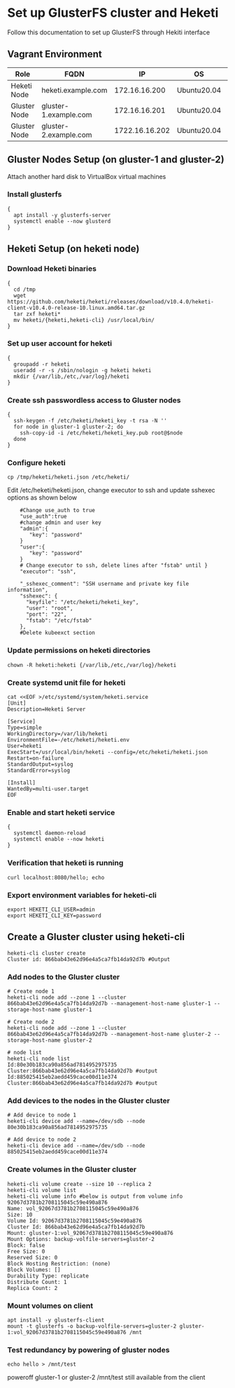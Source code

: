 # Set up GlusterFS cluster and Heketi

Follow this documentation to set up GlusterFS through Hekiti interface

## Vagrant Environment

| Role         | FQDN                  | IP             | OS          | RAM  | CPU  |
| ------------ | --------------------- | -------------- | ----------- | ---- | ---- |
| Heketi Node  | heketi.example.com    | 172.16.16.200  | Ubuntu20.04 | 1G   | 1    |
| Gluster Node | gluster-1.example.com | 172.16.16.201  | Ubuntu20.04 | 2G   | 2    |
| Gluster Node | gluster-2.example.com | 1722.16.16.202 | Ubuntu20.04 | 2G   | 2    |

## Gluster Nodes Setup (on gluster-1 and gluster-2)

Attach another hard disk to VirtualBox virtual machines
### Install glusterfs

```shell
{
  apt install -y glusterfs-server
  systemctl enable --now glusterd
}
```

## Heketi Setup (on heketi node)

### Download Heketi binaries

```shell
{
  cd /tmp
  wget https://github.com/heketi/heketi/releases/download/v10.4.0/heketi-client-v10.4.0-release-10.linux.amd64.tar.gz
  tar zxf heketi*
  mv heketi/{heketi,heketi-cli} /usr/local/bin/
}
```

### Set up user account for heketi

```shell
{
  groupadd -r heketi
  useradd -r -s /sbin/nologin -g heketi heketi
  mkdir {/var/lib,/etc,/var/log}/heketi
}
```

### Create ssh passwordless access to Gluster nodes

```shell
{
  ssh-keygen -f /etc/heketi/heketi_key -t rsa -N ''
  for node in gluster-1 gluster-2; do
    ssh-copy-id -i /etc/heketi/heketi_key.pub root@$node
  done
}
```

### Configure heketi

```shell
cp /tmp/heketi/heketi.json /etc/heketi/
```

Edit /etc/heketi/heketi.json, change executor to ssh and update sshexec options as shown below
```shell
	#Change use_auth to true
    "use_auth":true
    #change admin and user key
    "admin":{
       "key": "password"
    }
    "user":{
       "key": "password"
    }
    # Change executor to ssh, delete lines after "fstab" until }
	"executor": "ssh", 

	"_sshexec_comment": "SSH username and private key file information",
	"sshexec": {
  	  "keyfile": "/etc/heketi/heketi_key", 
  	  "user": "root", 
  	  "port": "22", 
  	  "fstab": "/etc/fstab" 
	},
    #Delete kubeexct section
```

### Update permissions on heketi directories

```shell
chown -R heketi:heketi {/var/lib,/etc,/var/log}/heketi
```

### Create systemd unit file for heketi

```shell
cat <<EOF >/etc/systemd/system/heketi.service
[Unit]
Description=Heketi Server

[Service]
Type=simple
WorkingDirectory=/var/lib/heketi
EnvironmentFile=-/etc/heketi/heketi.env
User=heketi
ExecStart=/usr/local/bin/heketi --config=/etc/heketi/heketi.json
Restart=on-failure
StandardOutput=syslog
StandardError=syslog

[Install]
WantedBy=multi-user.target
EOF
```

### Enable and start heketi service

```shell
{
  systemctl daemon-reload
  systemctl enable --now heketi
}
```

### Verification that heketi is running

```shell
curl localhost:8080/hello; echo
```

### Export environment variables for heketi-cli

```shell
export HEKETI_CLI_USER=admin
export HEKETI_CLI_KEY=password
```

## Create a Gluster cluster using heketi-cli

```shell
heketi-cli cluster create
Cluster id: 866bab43e62d96e4a5ca7fb14da92d7b #Output
```

### Add nodes to the Gluster cluster 

```shell
# Create node 1
heketi-cli node add --zone 1 --cluster 866bab43e62d96e4a5ca7fb14da92d7b --management-host-name gluster-1 --storage-host-name gluster-1

# Create node 2
heketi-cli node add --zone 1 --cluster 866bab43e62d96e4a5ca7fb14da92d7b --management-host-name gluster-2 --storage-host-name gluster-2

# node list
heketi-cli node list
Id:80e30b183ca90a856ad7814952975735	Cluster:866bab43e62d96e4a5ca7fb14da92d7b #output
Id:885025415eb2aedd459cace00d11e374	Cluster:866bab43e62d96e4a5ca7fb14da92d7b #output
```

### Add devices to the nodes in the Gluster cluster

```shell
# Add device to node 1
heketi-cli device add --name=/dev/sdb --node 80e30b183ca90a856ad7814952975735

# Add device to node 2
heketi-cli device add --name=/dev/sdb --node 885025415eb2aedd459cace00d11e374
```

### Create volumes in the Gluster cluster

```shell
heketi-cli volume create --size 10 --replica 2
heketi-cli volume list
heketi-cli volume info #below is output from volume info
92067d3781b2708115045c59e490a876
Name: vol_92067d3781b2708115045c59e490a876
Size: 10
Volume Id: 92067d3781b2708115045c59e490a876
Cluster Id: 866bab43e62d96e4a5ca7fb14da92d7b
Mount: gluster-1:vol_92067d3781b2708115045c59e490a876
Mount Options: backup-volfile-servers=gluster-2
Block: false
Free Size: 0
Reserved Size: 0
Block Hosting Restriction: (none)
Block Volumes: []
Durability Type: replicate
Distribute Count: 1
Replica Count: 2
```

### Mount volumes on client

```shell
apt install -y glusterfs-client
mount -t glusterfs -o backup-volfile-servers=gluster-2 gluster-1:vol_92067d3781b2708115045c59e490a876 /mnt
```

### Test redundancy by powering of gluster nodes

```shell
echo hello > /mnt/test
```

poweroff gluster-1 or gluster-2  /mnt/test still available from the client
